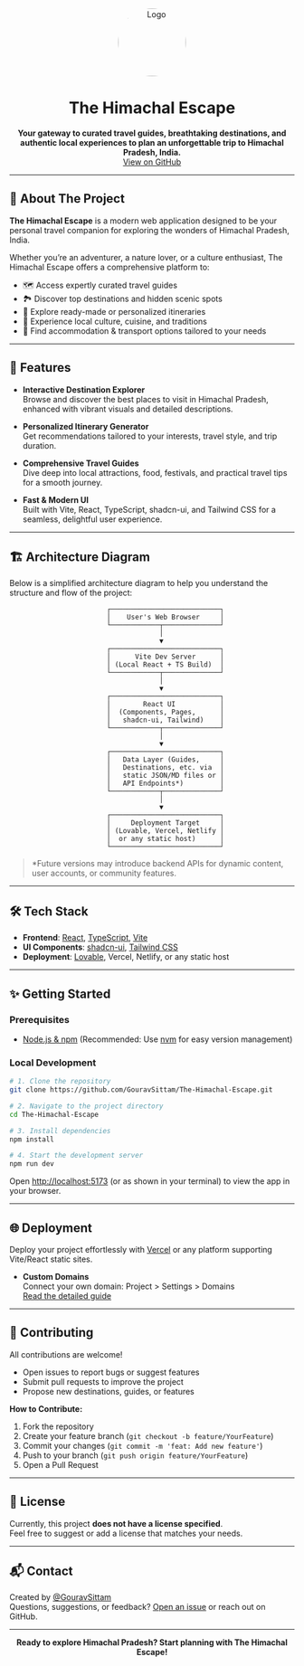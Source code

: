 <div align="center">
  <img src="https://avatars.githubusercontent.com/u/118460171?v=4" width="120" style="border-radius:50%;" alt="Logo"/>
  <h1>The Himachal Escape</h1>
  <b>Your gateway to curated travel guides, breathtaking destinations, and authentic local experiences to plan an unforgettable trip to Himachal Pradesh, India.</b>
  <br>
  <a href="https://github.com/GouravSittam/The-Himachal-Escape">View on GitHub</a>
</div>

---

## 🌄 About The Project

**The Himachal Escape** is a modern web application designed to be your personal travel companion for exploring the wonders of Himachal Pradesh, India.

Whether you’re an adventurer, a nature lover, or a culture enthusiast, The Himachal Escape offers a comprehensive platform to:

- 🗺️ Access expertly curated travel guides  
- 🏞️ Discover top destinations and hidden scenic spots  
- 📅 Explore ready-made or personalized itineraries  
- 🍲 Experience local culture, cuisine, and traditions  
- 🏨 Find accommodation & transport options tailored to your needs

---

## 🚀 Features

- **Interactive Destination Explorer**  
  Browse and discover the best places to visit in Himachal Pradesh, enhanced with vibrant visuals and detailed descriptions.

- **Personalized Itinerary Generator**  
  Get recommendations tailored to your interests, travel style, and trip duration.

- **Comprehensive Travel Guides**  
  Dive deep into local attractions, food, festivals, and practical travel tips for a smooth journey.

- **Fast & Modern UI**  
  Built with Vite, React, TypeScript, shadcn-ui, and Tailwind CSS for a seamless, delightful user experience.

---

## 🏗️ Architecture Diagram

Below is a simplified architecture diagram to help you understand the structure and flow of the project:

```
                        ┌───────────────────────────┐
                        │    User's Web Browser     │
                        └────────────┬──────────────┘
                                     │
                                     ▼
                        ┌───────────────────────────┐
                        │      Vite Dev Server      │
                        │ (Local React + TS Build)  │
                        └────────────┬──────────────┘
                                     │
                                     ▼
                        ┌───────────────────────────┐
                        │        React UI           │
                        │  (Components, Pages,      │
                        │   shadcn-ui, Tailwind)    │
                        └────────────┬──────────────┘
                                     │
                                     ▼
                        ┌───────────────────────────┐
                        │   Data Layer (Guides,     │
                        │   Destinations, etc. via  │
                        │   static JSON/MD files or │
                        │   API Endpoints*)         │
                        └────────────┬──────────────┘
                                     │
                                     ▼
                        ┌───────────────────────────┐
                        │     Deployment Target     │
                        │ (Lovable, Vercel, Netlify │
                        │  or any static host)      │
                        └───────────────────────────┘
```

> *Future versions may introduce backend APIs for dynamic content, user accounts, or community features.

---

## 🛠️ Tech Stack

- **Frontend**: [React](https://reactjs.org/), [TypeScript](https://www.typescriptlang.org/), [Vite](https://vitejs.dev/)
- **UI Components**: [shadcn-ui](https://ui.shadcn.com/), [Tailwind CSS](https://tailwindcss.com/)
- **Deployment**: [Lovable](https://lovable.dev/), Vercel, Netlify, or any static host

---

## ✨ Getting Started

### Prerequisites

- [Node.js & npm](https://nodejs.org/) (Recommended: Use [nvm](https://github.com/nvm-sh/nvm#installing-and-updating) for easy version management)

### Local Development

```sh
# 1. Clone the repository
git clone https://github.com/GouravSittam/The-Himachal-Escape.git

# 2. Navigate to the project directory
cd The-Himachal-Escape

# 3. Install dependencies
npm install

# 4. Start the development server
npm run dev
```

Open [http://localhost:5173](http://localhost:5173) (or as shown in your terminal) to view the app in your browser.

---

## 🌐 Deployment

Deploy your project effortlessly with [Vercel](https://the-himachal-escape.vercel.app/) or any platform supporting Vite/React static sites.

- **Custom Domains**  
  Connect your own domain: Project > Settings > Domains  
  [Read the detailed guide](https://docs.lovable.dev/tips-tricks/custom-domain#step-by-step-guide)

---

## 🤝 Contributing

All contributions are welcome!

- Open issues to report bugs or suggest features
- Submit pull requests to improve the project
- Propose new destinations, guides, or features

**How to Contribute:**
1. Fork the repository
2. Create your feature branch (`git checkout -b feature/YourFeature`)
3. Commit your changes (`git commit -m 'feat: Add new feature'`)
4. Push to your branch (`git push origin feature/YourFeature`)
5. Open a Pull Request

---

## 📄 License

Currently, this project **does not have a license specified**.  
Feel free to suggest or add a license that matches your needs.

---

## 📬 Contact

Created by [@GouravSittam](https://github.com/GouravSittam)  
Questions, suggestions, or feedback? [Open an issue](https://github.com/GouravSittam/The-Himachal-Escape/issues) or reach out on GitHub.

---

<p align="center">
  <b>Ready to explore Himachal Pradesh? Start planning with The Himachal Escape!</b>
</p>
